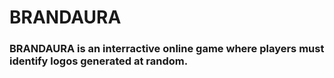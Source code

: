# BRANDAURA
### BRANDAURA is an interractive online game where players must identify logos generated at random.
